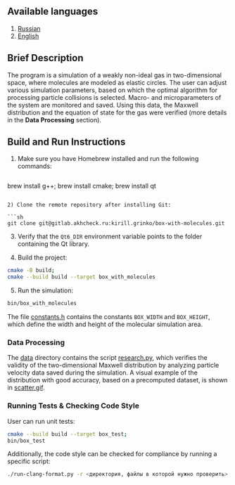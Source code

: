 ## Available languages

1. [Russian](README.md)
2. [English](README-en.md)


## Brief Description

The program is a simulation of a weakly non-ideal gas in two-dimensional space, where molecules are modeled as elastic circles. The user can adjust various simulation parameters, based on which the optimal algorithm for processing particle collisions is selected. Macro- and microparameters of the system are monitored and saved. Using this data, the Maxwell distribution and the equation of state for the gas were verified (more details in the **Data Processing** section).


## Build and Run Instructions

1) Make sure you have Homebrew installed and run the following commands:

   ```sh
  brew install g++;
  brew install cmake;
  brew install qt
  ```

2) Clone the remote repository after installing Git:

  ```sh
  git clone git@gitlab.akhcheck.ru:kirill.grinko/box-with-molecules.git
  ```

3) Verify that the `Qt6_DIR` environment variable points to the folder containing the Qt library.

4) Build the project:

  ```sh
  cmake -B build;
  cmake --build build --target box_with_molecules
  ```

5) Run the simulation:
  ```sh
  bin/box_with_molecules
  ```

The file [constants.h](include/constants.h) contains the constants `BOX_WIDTH` and `BOX_HEIGHT`, which define the width and height of the molecular simulation area.


### Data Processing

The [data](data/) directory contains the script [research.py](data/research.py), which verifies the validity of the two-dimensional Maxwell distribution by analyzing particle velocity data saved during the simulation. A visual example of the distribution with good accuracy, based on a precomputed dataset, is shown in [scatter.gif](data/scatter.gif).


### Running Tests & Checking Code Style

User can run unit tests:
  ```sh
  cmake --build build --target box_test;
  bin/box_test
  ``` 

Additionally, the code style can be checked for compliance by running a specific script:

  ```sh
  ./run-clang-format.py -r <директория, файлы в которой нужно проверить>
  ```

